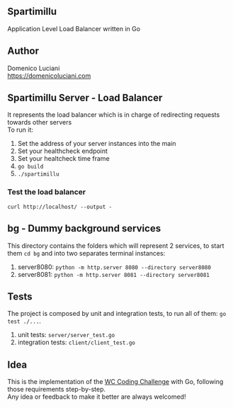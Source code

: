 ## Spartimillu

Application Level Load Balancer written in Go

## Author
Domenico Luciani   
https://domenicoluciani.com


## Spartimillu Server - Load Balancer
It represents the load balancer which is in charge of redirecting requests towards other servers   
To run it:
1. Set the address of your server instances into the main
2. Set your healthcheck endpoint
3. Set your healtcheck time frame
4. `go build`
5. `./spartimillu`

### Test the load balancer
`curl http://localhost/ --output -`

## bg - Dummy background services    
This directory contains the folders which will represent 2 services, to start them `cd bg` and into two separates terminal instances:
1. server8080: `python -m http.server 8080 --directory server8080`
2. server8081: `python -m http.server 8081 --directory server8081`

## Tests

The project is composed by unit and integration tests, to run all of them: `go test ./...`.
1. unit tests: `server/server_test.go`
2. integration tests: `client/client_test.go`

## Idea
This is the implementation of the [WC Coding Challenge](https://codingchallenges.fyi/challenges/challenge-load-balancer) with Go, following those requirements step-by-step.    
Any idea or feedback to make it better are always welcomed!